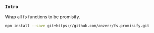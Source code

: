 
### `Intro`
Wrap all fs functions to be promisify.

``` bash
npm install --save git+https://github.com/anzerr/fs.promisify.git
```